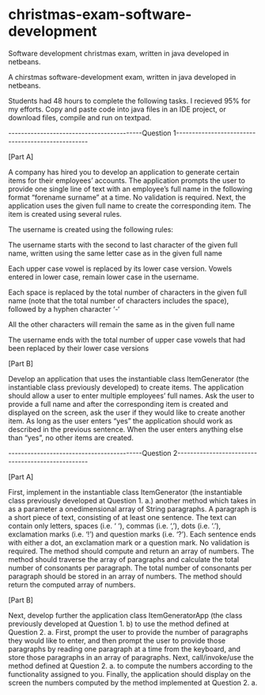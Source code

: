 # christmas-exam-software-development
Software development christmas exam, written in java developed in netbeans. 

A chirstmas software-development exam, written in java developed in netbeans.

Students had 48 hours to complete the following tasks. I recieved 95% for my efforts.
Copy and paste code into java files in an IDE project, or download files, compile and run on textpad.

------------------------------------------Question 1--------------------------------------------------

[Part A]

A company has hired you to develop an application to generate certain items for their employees’ accounts. The application prompts the user to provide one
single line of text with an employee’s full name in the following format “forename surname” at a time. No validation is required. Next, the application uses
the given full name to create the corresponding item. The item is created using several rules.

The username is created using the following rules:

The username starts with the second to last character of the given full name, written using the same letter case as in the given full name

Each upper case vowel is replaced by its lower case version. Vowels entered in lower case, remain lower case in the username.

Each space is replaced by the total number of characters in the given full name (note that the total number of characters includes the space),
followed by a hyphen character ‘-‘

All the other characters will remain the same as in the given full name

The username ends with the total number of upper case vowels that had been replaced by their lower case versions

[Part B]

Develop an application that uses the instantiable class ItemGenerator (the instantiable class previously developed) to create items.
The application should allow a user to enter multiple employees’ full names. Ask the user to provide a full name and after the corresponding item is
created and displayed on the screen, ask the user if they would like to create another item. As long as the user enters “yes” the application should work
as described in the previous sentence. When the user enters anything else than “yes”, no other items are created.

------------------------------------------Question 2--------------------------------------------------

[Part A]

First, implement in the instantiable class ItemGenerator (the instantiable class previously developed at Question 1. a.) another method which takes in
as a parameter a onedimensional array of String paragraphs. A paragraph is a short piece of text, consisting of at least one sentence. The text can
contain only letters, spaces (i.e. ‘ ‘), commas (i.e. ‘,’), dots (i.e. ‘.’), exclamation marks (i.e. ‘!’) and question marks (i.e. ‘?’). Each sentence
ends with either a dot, an exclamation mark or a question mark. No validation is required. The method should compute and return an array of numbers.
The method should traverse the array of paragraphs and calculate the total number of consonants per paragraph. The total number of consonants per paragraph
should be stored in an array of numbers. The method should return the computed array of numbers.

[Part B]

Next, develop further the application class ItemGeneratorApp (the class previously developed at Question 1. b) to use the method defined at Question 2. a.
First, prompt the user to provide the number of paragraphs they would like to enter, and then prompt the user to provide those paragraphs by reading one
paragraph at a time from the keyboard, and store those paragraphs in an array of paragraphs. Next, call/invoke/use the method defined at Question 2. a.
to compute the numbers according to the functionality assigned to you. Finally, the application should display on the screen the numbers computed by the
method implemented at Question 2. a.
